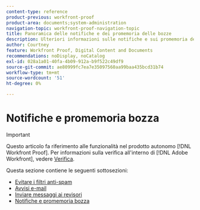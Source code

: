 ```yaml
---
content-type: reference
product-previous: workfront-proof
product-area: documents;system-administration
navigation-topic: workfront-proof-navigation-topic
title: Panoramica delle notifiche e dei promemoria delle bozze
description: Ulteriori informazioni sulle notifiche e sui promemoria delle bozze.
author: Courtney
feature: Workfront Proof, Digital Content and Documents
recommendations: noDisplay, noCatalog
exl-id: 028a1a01-40fa-4b09-912a-b9f522c49df9
source-git-commit: ae80999fc7ea7e35097560aa99baa435bcd31b74
workflow-type: tm+mt
source-wordcount: '51'
ht-degree: 0%

---
```


# Notifiche e promemoria bozza

>[!IMPORTANT]
>
>Questo articolo fa riferimento alle funzionalità nel prodotto autonomo [!DNL Workfront Proof]. Per informazioni sulla verifica all&#39;interno di [!DNL Adobe Workfront], vedere [Verifica](../../review-and-approve-work/proofing/proofing.md).

Questa sezione contiene le seguenti sottosezioni:

* [Evitare i filtri anti-spam](../../workfront-proof/wp-emailsntfctns/avoiding-spam-filters/avoid-spam-filters.md)
* [Avvisi e-mail](../../workfront-proof/wp-emailsntfctns/email-alerts/email-alerts.md)
* [Inviare messaggi ai revisori](../../workfront-proof/wp-emailsntfctns/messaging-reviewers/send-messages-to-reviewers.md)
* [Notifiche e promemoria bozza](../../workfront-proof/wp-emailsntfctns/proof-notifications-and-reminders/proof-notifications-and-reminders.md)
